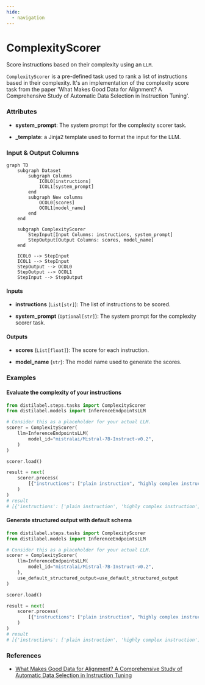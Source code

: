 ```yaml
---
hide:
  - navigation
---
```

# ComplexityScorer

Score instructions based on their complexity using an `LLM`.



`ComplexityScorer` is a pre-defined task used to rank a list of instructions based in
    their complexity. It's an implementation of the complexity score task from the paper
    'What Makes Good Data for Alignment? A Comprehensive Study of Automatic Data Selection
    in Instruction Tuning'.





### Attributes

- **system_prompt**: The system prompt for the complexity scorer task.

- **_template**: a Jinja2 template used to format the input for the LLM.





### Input & Output Columns

``` mermaid
graph TD
	subgraph Dataset
		subgraph Columns
			ICOL0[instructions]
			ICOL1[system_prompt]
		end
		subgraph New columns
			OCOL0[scores]
			OCOL1[model_name]
		end
	end

	subgraph ComplexityScorer
		StepInput[Input Columns: instructions, system_prompt]
		StepOutput[Output Columns: scores, model_name]
	end

	ICOL0 --> StepInput
	ICOL1 --> StepInput
	StepOutput --> OCOL0
	StepOutput --> OCOL1
	StepInput --> StepOutput

```


#### Inputs


- **instructions** (`List[str]`): The list of instructions to be scored.

- **system_prompt** (`Optional[str]`): The system prompt for the complexity scorer task.




#### Outputs


- **scores** (`List[float]`): The score for each instruction.

- **model_name** (`str`): The model name used to generate the scores.





### Examples


#### Evaluate the complexity of your instructions
```python
from distilabel.steps.tasks import ComplexityScorer
from distilabel.models import InferenceEndpointsLLM

# Consider this as a placeholder for your actual LLM.
scorer = ComplexityScorer(
    llm=InferenceEndpointsLLM(
        model_id="mistralai/Mistral-7B-Instruct-v0.2",
    )
)

scorer.load()

result = next(
    scorer.process(
        [{"instructions": ["plain instruction", "highly complex instruction"]}]
    )
)
# result
# [{'instructions': ['plain instruction', 'highly complex instruction'], 'model_name': 'test', 'scores': [1, 5], 'distilabel_metadata': {'raw_output_complexity_scorer_0': 'output'}}]
```

#### Generate structured output with default schema
```python
from distilabel.steps.tasks import ComplexityScorer
from distilabel.models import InferenceEndpointsLLM

# Consider this as a placeholder for your actual LLM.
scorer = ComplexityScorer(
    llm=InferenceEndpointsLLM(
        model_id="mistralai/Mistral-7B-Instruct-v0.2",
    ),
    use_default_structured_output=use_default_structured_output
)

scorer.load()

result = next(
    scorer.process(
        [{"instructions": ["plain instruction", "highly complex instruction"]}]
    )
)
# result
# [{'instructions': ['plain instruction', 'highly complex instruction'], 'model_name': 'test', 'scores': [1, 2], 'distilabel_metadata': {'raw_output_complexity_scorer_0': '{ \n  "scores": [\n    1, \n    2\n  ]\n}'}}]
```




### References

- [What Makes Good Data for Alignment? A Comprehensive Study of Automatic Data Selection in Instruction Tuning](https://arxiv.org/abs/2312.15685)



